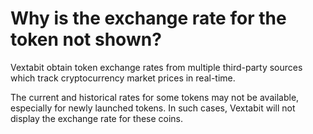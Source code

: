 # Why is the exchange rate for the token not shown?

Vextabit obtain token exchange rates from multiple third-party sources which track cryptocurrency market prices in real-time.

The current and historical rates for some tokens may not be available, especially for newly launched tokens. In such cases, Vextabit will not display the exchange rate for these coins.

